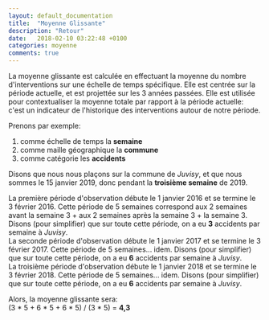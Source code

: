 ```yaml
---
layout: default_documentation
title:  "Moyenne Glissante"
description: "Retour"
date:   2018-02-10 03:22:48 +0100
categories: moyenne
comments: true
---
```



La moyenne glissante est calculée en effectuant la moyenne du nombre d'interventions sur une échelle de temps spécifique. Elle est centrée sur la période actuelle, et est projettée sur les 3 années passées. Elle est utilisée pour contextualiser la moyenne totale par rapport à la période actuelle: c'est un indicateur de l'historique des interventions autour de notre période.

Prenons par exemple:  
1. comme échelle de temps la __semaine__  
2. comme maille géographique la __commune__  
3. comme catégorie les __accidents__

Disons que nous nous plaçons sur la commune de _Juvisy_, et que nous sommes le 15 janvier 2019, donc pendant la __troisième semaine__ de 2019.


La première période d'observation débute le 1 janvier 2016 et se termine le 3 février 2016. Cette période de 5 semaines correspond aux 2 semaines avant la semaine 3 + aux 2 semaines après la semaine 3 + la semaine 3.  Disons (pour simplifier) que sur toute cette période, on a eu __3__ accidents par semaine à _Juvisy_.  
La seconde période d'observation débute le 1 janvier 2017 et se termine le 3 février 2017. Cette période de 5 semaines... idem.  Disons (pour simplifier) que sur toute cette période, on a eu __6__ accidents par semaine à _Juvisy_.  
La troisième période d'observation débute le 1 janvier 2018 et se termine le 3 février 2018. Cette période de 5 semaines... idem.  Disons (pour simplifier) que sur toute cette période, on a eu __6__ accidents par semaine à _Juvisy_.  

Alors, la moyenne glissante sera:  
(3 * 5 + 6 * 5 + 6 * 5) / (3 * 5) = __4,3__
